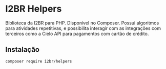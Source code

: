 # I2BR Helpers
Biblioteca da I2BR para PHP. Disponível no Composer. Possui algoritmos para atividades repetitivas, e possibilita interagir com as integrações com terceiros como a Cielo API para pagamentos com cartão de crédito.

## Instalação
```
composer require i2br/helpers
```
